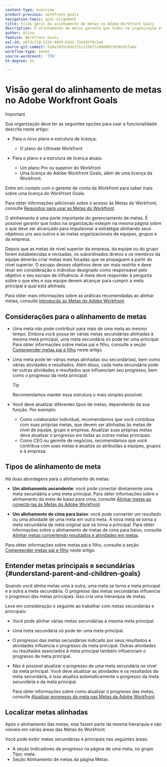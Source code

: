 ```yaml
---
content-type: overview
product-previous: workfront-goals
navigation-topic: goal-alignment
title: Visão geral do alinhamento de metas no Adobe Workfront Goals
description: O alinhamento de metas garante que todos na organização estejam na mesma página sobre o que deve ser alcançado alinhando suas metas uns aos outros e às metas organizacionais de equipes, grupos e da empresa.
author: Alina
feature: Workfront Goals
exl-id: e073cf10-2333-4095-b932-73d105f0c5a4
source-git-commit: b18a7835c6de131c125b77c6688057638c62fa4a
workflow-type: tm+mt
source-wordcount: '776'
ht-degree: 1%

---
```


# Visão geral do alinhamento de metas no Adobe Workfront Goals

<!--Audited P&P only: 4/2025-->

>[!IMPORTANT]
>
>Sua organização deve ter as seguintes opções para usar a funcionalidade descrita neste artigo:
>
>* Para o novo plano e estrutura de licença:
>
>   * O plano do Ultimate Workfront
>    
>* Para o plano e a estrutura de licença atuais:
>
>   * Um plano Pro ou superior do Workfront
>   * Uma licença do Adobe Workfront Goals, além de uma licença da Workfront.
>
>Entre em contato com o gerente de conta da Workfront para saber mais sobre uma licença do Workfront Goals.
> 
>Para obter informações adicionais sobre o acesso às Metas do Workfront, consulte [Requisitos para usar as Metas do Workfront](/help/quicksilver/workfront-goals/goal-management/access-needed-for-wf-goals.md).


O alinhamento é uma parte importante do gerenciamento de metas. É possível garantir que todos na organização estejam na mesma página sobre o que deve ser alcançado para impulsionar a estratégia alinhando seus objetivos uns aos outros e às metas organizacionais de equipes, grupos e da empresa.

Depois que as metas de nível superior da empresa, da equipe ou do grupo forem estabelecidas e revisadas, os subordinados diretos e os membros da equipe deverão criar metas mais focadas que se propaguem a partir do nível superior. O escopo desses objetivos deve ser mais restrito e deve levar em consideração o indivíduo designado como responsável pelo objetivo e seu escopo de influência. A meta deve responder à pergunta sobre o que eles e sua equipe devem alcançar para cumprir a meta principal à qual está alinhada.

Para obter mais informações sobre as práticas recomendadas ao alinhar metas, consulte [Introdução às Metas do Adobe Workfront](../../workfront-goals/goal-management/getting-started-with-wf-goals.md).

## Considerações para o alinhamento de metas

* Uma meta não pode contribuir para mais de uma meta ao mesmo tempo. Embora você possa ter várias metas secundárias alinhadas à mesma meta principal, uma meta secundária só pode ter uma principal. Para obter informações sobre metas pai e filho, consulte a seção [Compreender metas pai e filho](#understand-parent-and-children-goals) neste artigo.
* Uma meta pode ter várias metas alinhadas (ou secundárias), bem como várias atividades e resultados. Além disso, cada meta secundária pode ter outras atividades e resultados que influenciam seu progresso, bem como o progresso da meta principal.

  >[!TIP]
  >
  >Recomendamos manter essa estrutura o mais simples possível.

* Você deve atualizar diferentes tipos de metas, dependendo da sua função. Por exemplo:

   * Como colaborador individual, recomendamos que você contribua com suas próprias metas, que devem ser alinhadas às metas de nível de equipe, grupo e empresa. Atualizar suas próprias metas deve atualizar o progresso em todas as outras metas principais.
   * Como CEO ou gerente de negócios, recomendamos que você contribua com suas metas e atualize as atribuídas a equipes, grupos e à empresa.

## Tipos de alinhamento de meta

Há duas abordagens para o alinhamento de metas:

* **Um alinhamento ascendente**: você pode conectar diretamente uma meta secundária a uma meta principal. Para obter informações sobre o alinhamento da meta de baixo para cima, consulte [Alinhar metas ao conectá-las às Metas do Adobe Workfront](../../workfront-goals/goal-alignment/align-goals-by-connecting-them.md).

* **Um alinhamento de cima para baixo**: você pode converter um resultado ou uma atividade de uma meta em outra meta. A nova meta se torna a meta secundária da meta original que se torna a principal. Para obter informações sobre o alinhamento de metas de cima para baixo, consulte [Alinhar metas convertendo resultados e atividades em metas](../../workfront-goals/goal-alignment/align-goals-by-converting-results-activities.md).

Para obter informações sobre metas pai e filho, consulte a seção [Compreender metas pai e filho](#understand-parent-and-children-goals) neste artigo.

## Entender metas principais e secundárias {#understand-parent-and-children-goals}

Quando você alinha metas uma à outra, uma meta se torna a meta principal e a outra a meta secundária. O progresso das metas secundárias influencia o progresso das metas principais. Isso cria uma hierarquia de metas.

Leve em consideração o seguinte ao trabalhar com metas secundárias e principais:

* Você pode alinhar várias metas secundárias à mesma meta principal.
* Uma meta secundária só pode ter uma meta principal.
* O progresso das metas secundárias indicado por seus resultados e atividades influencia o progresso da meta principal. Outras atividades ou resultados associados à meta principal também influenciam o progresso da meta principal.
* Não é possível atualizar o progresso de uma meta secundária no nível da meta principal. Você deve atualizar as atividades e os resultados da meta secundária, e isso atualiza automaticamente o progresso da meta secundária e da meta principal.

  Para obter informações sobre como atualizar o progresso das metas, consulte [Atualizar progresso da meta nas Metas da Adobe Workfront](../../workfront-goals/goal-review-and-workfront-goals-sections/check-in-goals.md).

## Localizar metas alinhadas

Após o alinhamento das metas, elas fazem parte da mesma hierarquia e são visíveis em várias áreas das Metas do Workfront.

<!--
* In the Production enviroment, you can view children and parent goals in the following areas:

    * The Goal Details panel
    * Goal List
    * Goal Alignment section
    * Check-in section
    * Pulse section
    * You can view all the parent goals of a goal in the Goal Hierarchy field of a Project or Goal report.
-->
Você pode exibir metas secundárias e principais nas seguintes áreas:

* A seção Indicadores de progresso na página de uma meta, no grupo Tipo: meta.
* Seção Alinhamento de metas da página Metas.




